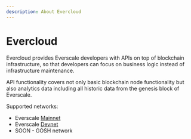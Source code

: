 ```yaml
---
description: About Evercloud
---
```


# Evercloud

Evercloud provides Everscale developers with APIs on top of  blockchain infrastructure, so that developers can focus on business logic instead of infrastructure maintenance.

API functionality covers not only basic blockchain node functionality but also analytics data including all historic data from the genesis block of Everscale.&#x20;

Supported networks:

* Everscale [Mainnet](networks-endpoints.md)
* Everscale [Devnet](devnet-faucet.md)
* SOON - GOSH network

